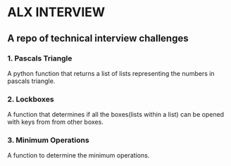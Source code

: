 # ALX INTERVIEW
## A repo of technical interview challenges
### 1. Pascals Triangle
A python function that returns a list of lists representing the numbers in pascals triangle.

### 2. Lockboxes
A function that determines if all the boxes(lists within a list) can be opened with keys from from other boxes.

### 3. Minimum Operations
A function to determine the minimum operations.

